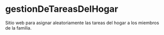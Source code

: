 # gestionDeTareasDelHogar
 Sitio web para asignar aleatoriamente las tareas del hogar a los miembros de la familia.

